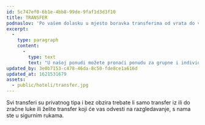 ```yaml
---
id: 5c747ef0-6b1e-4bb8-99de-9faf1d3d3f10
title: TRANSFER
podnaslov: 'Po vašem dolasku u mjesto boravka transferima od vrata do vrata omogućujemo vam bezbrižan početak putovanja'
excerpt:
  -
    type: paragraph
    content:
      -
        type: text
        text: "U našoj ponudi možete pronaći ponudu za grupne i individualne transfere na lokacijama diljem svijeta. Transferi se vrše kompaktnim i luksuznim automobilima, malim kombijima ili autobusima kapaciteta do 50 osoba ili po želji taksi transferima. \_"
updated_by: 3e0b7153-c478-46da-8c50-fde8ce1a616d
updated_at: 1621531679
assets:
  - public/hoteli/transfer.jpg
---
```

Svi transferi su privatnog tipa i bez obzira trebate li samo transfer iz ili do zračne luke ili želite transfer koji će vas odvesti na razgledavanje, s nama ste u sigurnim rukama.